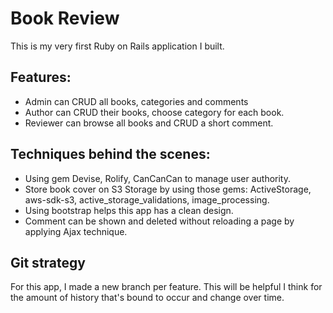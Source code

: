 # Book Review

This is my very first Ruby on Rails application I built.

## Features:

* Admin can CRUD all books, categories and comments 
* Author can CRUD their books, choose category for each book.
* Reviewer can browse all books and CRUD a short comment.

## Techniques behind the scenes:

* Using gem Devise, Rolify, CanCanCan to manage user authority.
* Store book cover on S3 Storage by using those gems: ActiveStorage, aws-sdk-s3, active_storage_validations, image_processing.
* Using bootstrap helps this app has a clean design.
* Comment can be shown and deleted without reloading a page by applying Ajax technique.

## Git strategy

For this app, I made a new branch per feature. This will be helpful I think for the amount of history that's bound to occur and change over time. 
